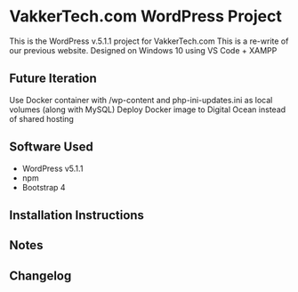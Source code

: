 # VakkerTech.com WordPress Project
This is the WordPress v.5.1.1 project for VakkerTech.com
This is a re-write of our previous website.
Designed on Windows 10 using VS Code + XAMPP

## Future Iteration
Use Docker container with /wp-content and php-ini-updates.ini as local volumes (along with MySQL)
Deploy Docker image to Digital Ocean instead of shared hosting

## Software Used
- WordPress v5.1.1
- npm
- Bootstrap 4

## Installation Instructions

## Notes

## Changelog